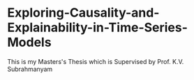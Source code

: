 # Exploring-Causality-and-Explainability-in-Time-Series-Models
This is my Masters's Thesis which is Supervised by Prof. K.V. Subrahmanyam
